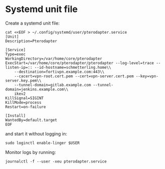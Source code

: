 # Systemd unit file

Create a systemd unit file:

```shell
cat <<EOF > ~/.config/systemd/user/pterodapter.service
[Unit]
Description=Pterodapter

[Service]
Type=exec
WorkingDirectory=/var/home/core/pterodapter
ExecStart=/var/home/core/pterodapter/pterodapter --log-level=trace --listen-ip=:: --id-hostname=schmetterling.home\\
    --destination=fortivpn.example.com:443\\
    --cacert=vpn-root.cert.pem --cert=vpn-server.cert.pem --key=vpn-server.key.pem\\
    --tunnel-domain=gitlab.example.com --tunnel-domain=jenkins.example.com\\
    ikev2
KillSignal=SIGINT
KillMode=process
Restart=on-failure

[Install]
WantedBy=default.target
EOF
```

and start it without logging in:

```shell
sudo loginctl enable-linger $USER
```

Monitor logs by running:

```shell
journalctl -f --user -xeu pterodapter.service
```
